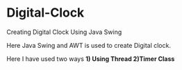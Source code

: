 # Digital-Clock
Creating Digital Clock Using Java Swing

<p>Here Java Swing and AWT is used to create Digital clock.<p> 
Here I have used two ways <b>1) Using Thread <b> 2)Timer Class
